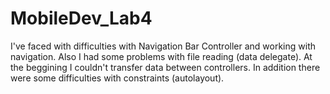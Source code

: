 # MobileDev_Lab4

I've faced with difficulties with Navigation Bar Сontroller and working with navigation. Also I had some problems with file reading (data delegate). At the beggining I couldn't transfer data between controllers. 
In addition there were some difficulties with constraints (autolayout).
